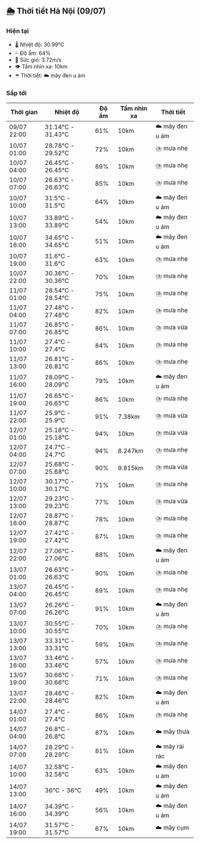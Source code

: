 ## 🌦️ Thời tiết Hà Nội (09/07)

### Hiện tại

- 🌡️ Nhiệt độ: 30.99℃
- 💦 Độ ẩm: 64%
- 💨 Sức gió: 3.72m/s
- 👁️ Tầm nhìn xa: 10km
- ☂️ Thời tiết: ☁️ mây đen u ám

### Sắp tới

| Thời gian | Nhiệt độ | Độ ẩm | Tầm nhìn xa | Thời tiết |
| --- | --- | --- | --- | --- |
| 09/07 22:00 | 31.14℃ - 31.43℃ | 61% | 10km | ☁️ mây đen u ám |
| 10/07 01:00 | 28.78℃ - 29.52℃ | 72% | 10km | ⛈️ mưa nhẹ |
| 10/07 04:00 | 26.45℃ - 26.45℃ | 89% | 10km | ⛈️ mưa nhẹ |
| 10/07 07:00 | 26.63℃ - 26.63℃ | 85% | 10km | ⛈️ mưa nhẹ |
| 10/07 10:00 | 31.5℃ - 31.5℃ | 64% | 10km | ☁️ mây đen u ám |
| 10/07 13:00 | 33.89℃ - 33.89℃ | 54% | 10km | ☁️ mây đen u ám |
| 10/07 16:00 | 34.65℃ - 34.65℃ | 51% | 10km | ☁️ mây đen u ám |
| 10/07 19:00 | 31.6℃ - 31.6℃ | 63% | 10km | ⛈️ mưa nhẹ |
| 10/07 22:00 | 30.36℃ - 30.36℃ | 70% | 10km | ⛈️ mưa nhẹ |
| 11/07 01:00 | 28.54℃ - 28.54℃ | 75% | 10km | ⛈️ mưa nhẹ |
| 11/07 04:00 | 27.48℃ - 27.48℃ | 82% | 10km | ⛈️ mưa nhẹ |
| 11/07 07:00 | 26.85℃ - 26.85℃ | 86% | 10km | ⛈️ mưa vừa |
| 11/07 10:00 | 27.4℃ - 27.4℃ | 84% | 10km | ⛈️ mưa nhẹ |
| 11/07 13:00 | 26.81℃ - 26.81℃ | 86% | 10km | ⛈️ mưa nhẹ |
| 11/07 16:00 | 28.09℃ - 28.09℃ | 79% | 10km | ☁️ mây đen u ám |
| 11/07 19:00 | 26.65℃ - 26.65℃ | 86% | 10km | ⛈️ mưa nhẹ |
| 11/07 22:00 | 25.9℃ - 25.9℃ | 91% | 7.38km | ⛈️ mưa vừa |
| 12/07 01:00 | 25.18℃ - 25.18℃ | 94% | 10km | ⛈️ mưa vừa |
| 12/07 04:00 | 24.7℃ - 24.7℃ | 94% | 8.247km | ⛈️ mưa nhẹ |
| 12/07 07:00 | 25.68℃ - 25.68℃ | 90% | 9.815km | ⛈️ mưa vừa |
| 12/07 10:00 | 30.17℃ - 30.17℃ | 71% | 10km | ⛈️ mưa nhẹ |
| 12/07 13:00 | 29.23℃ - 29.23℃ | 77% | 10km | ⛈️ mưa vừa |
| 12/07 16:00 | 28.87℃ - 28.87℃ | 78% | 10km | ⛈️ mưa nhẹ |
| 12/07 19:00 | 27.42℃ - 27.42℃ | 87% | 10km | ⛈️ mưa nhẹ |
| 12/07 22:00 | 27.06℃ - 27.06℃ | 88% | 10km | ☁️ mây đen u ám |
| 13/07 01:00 | 26.63℃ - 26.63℃ | 90% | 10km | ⛈️ mưa nhẹ |
| 13/07 04:00 | 26.45℃ - 26.45℃ | 89% | 10km | ⛈️ mưa nhẹ |
| 13/07 07:00 | 26.26℃ - 26.26℃ | 91% | 10km | ☁️ mây đen u ám |
| 13/07 10:00 | 30.55℃ - 30.55℃ | 70% | 10km | ⛈️ mưa nhẹ |
| 13/07 13:00 | 33.31℃ - 33.31℃ | 59% | 10km | ⛈️ mưa nhẹ |
| 13/07 16:00 | 33.46℃ - 33.46℃ | 57% | 10km | ⛈️ mưa nhẹ |
| 13/07 19:00 | 30.66℃ - 30.66℃ | 71% | 10km | ⛈️ mưa nhẹ |
| 13/07 22:00 | 28.46℃ - 28.46℃ | 82% | 10km | ☁️ mây đen u ám |
| 14/07 01:00 | 27.4℃ - 27.4℃ | 86% | 10km | ⛈️ mưa nhẹ |
| 14/07 04:00 | 26.8℃ - 26.8℃ | 87% | 10km | ☁️ mây thưa |
| 14/07 07:00 | 28.29℃ - 28.29℃ | 81% | 10km | ☁️ mây rải rác |
| 14/07 10:00 | 32.58℃ - 32.58℃ | 63% | 10km | ☁️ mây đen u ám |
| 14/07 13:00 | 36℃ - 36℃ | 49% | 10km | ☁️ mây đen u ám |
| 14/07 16:00 | 34.39℃ - 34.39℃ | 56% | 10km | ☁️ mây đen u ám |
| 14/07 19:00 | 31.57℃ - 31.57℃ | 67% | 10km | ☁️ mây cụm |
